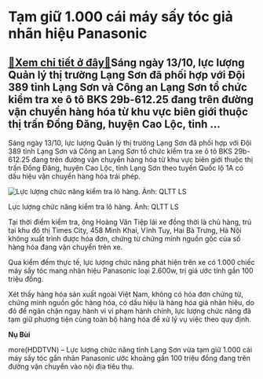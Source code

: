 Tạm giữ 1.000 cái máy sấy tóc giả nhãn hiệu Panasonic
=====================================================

[:gift:Xem chi tiết ở đây:gift:](https://hddtvn.com/tam-giu-1-000-cai-may-say-toc-gia-nhan-hieu-panasonic/)Sáng ngày 13/10, lực lượng Quản lý thị trường Lạng Sơn đã phối hợp với Đội 389 tỉnh Lạng Sơn và Công an Lạng Sơn tổ chức kiểm tra xe ô tô BKS 29b-612.25 đang trên đường vận chuyển hàng hóa từ khu vực biên giới thuộc thị trấn Đồng Đăng, huyện Cao Lộc, tỉnh …
-----------------------------------------------------------------------------------------------------------------------------------------------------------------------------------------------------------------------------------------------------------------


Sáng ngày 13/10, lực lượng Quản lý thị trường Lạng Sơn đã phối hợp với Đội 389 tỉnh Lạng Sơn và Công an Lạng Sơn tổ chức kiểm tra xe ô tô BKS 29b-612.25 đang trên đường vận chuyển hàng hóa từ khu vực biên giới thuộc thị trấn Đồng Đăng, huyện Cao Lộc, tỉnh Lạng Sơn theo tuyến Quốc lộ 1A có dấu hiệu vận chuyển hàng hóa trái phép.





![Lực lượng chức năng kiểm tra lô hàng. Ảnh: QLTT LS](https://hddtvn.com/wp-content/uploads/2021/01/5235_f4e06b827b8885d6dc99.jpg "Lực lượng chức năng kiểm tra lô hàng. Ảnh: QLTT LS")


Lực lượng chức năng kiểm tra lô hàng. Ảnh: QLTT LS



Tại thời điểm kiểm tra, ông Hoàng Văn Tiệp lái xe đồng thời là chủ hàng, trú tại khu đô thị Times City, 458 Minh Khai, Vĩnh Tuy, Hai Bà Trưng, Hà Nội không xuất trình được hóa đơn, chứng từ chứng minh nguồn gốc của số hàng hóa đang vận chuyển trên xe.


Qua kiểm đếm thực tế, lực lượng chức năng phát hiện trên xe có 1.000 chiếc máy sấy tóc mang nhãn hiệu Panasonic loại 2.600w, trị giá ước tính gần 100 triệu đồng.


Xét thấy hàng hóa sản xuất ngoài Việt Nam, không có hóa đơn chứng từ, chứng minh nguồn gốc hàng hóa, có dấu hiệu là hàng hóa giả nhãn hiệu, do đó để ngăn chặn ngay hành vi vi phạm hành chính, lực lượng chức năng đã tạm giữ phương tiện cùng toàn bộ hàng hóa để xử lý vụ việc theo quy định.




**Nụ Bùi**



more(HDDTVN) – Lực lượng chức năng tỉnh Lạng Sơn vừa tạm giữ 1.000 cái máy sấy tóc gắn nhãn Panasonic ước khoảng gần 100 triệu đồng đang trên đường vận chuyển vào nội địa tiêu thụ.

